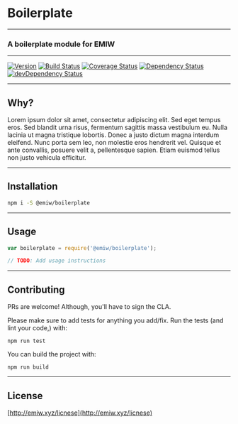 # Boilerplate
---

### A boilerplate module for EMIW

[//]: # "ProTip(tm): This is how you make a comment in markdown. Anything between the quotes is ignored."

---
[![Version][version-badge]][version-link]
[![Build Status][build-badge]][build-link]
[![Coverage Status][coverage-badge]][coverage-link]
[![Dependency Status][deps-badge]](deps-link)
[![devDependency Status][devDeps-badge]][devDeps-link]

[version-badge]: https://badge.fury.io/js/%40emiw%2Fboilerplate.svg        "npm version"
[version-link]: http://badge.fury.io/js/%40emiw%2Fboilerplate              "npm version"

[build-badge]: https://travis-ci.org/emiw/boilerplate.svg                  "Travis CI Build Status"
[build-link]: https://travis-ci.org/emiw/boilerplate                       "Travis CI Build Status"

[deps-badge]: https://david-dm.org/emiw/boilerplate.svg                    "Dependency Status"
[deps-link]: https://david-dm.org/emiw/boilerplate                         "Dependency Status"

[devDeps-badge]: https://david-dm.org/emiw/boilerplate/dev-status.svg      "devDependency Status"
[devDeps-link]: https://david-dm.org/emiw/boilerplate#info=devDependencies "devDependency Status"

[//]: # "This comes last, as it's really long"

[coverage-badge]: https://coveralls.io/repos/emiw/boilerplate/badge.svg?branch=master&service=github "Code Coverage"
[coverage-link]: https://coveralls.io/github/emiw/boilerplate?branch=master                          "Code Coverage"

---

## Why?

Lorem ipsum dolor sit amet, consectetur adipiscing elit. Sed eget tempus eros. Sed blandit urna risus, fermentum sagittis
massa vestibulum eu. Nulla lacinia ut magna tristique lobortis. Donec a justo dictum magna interdum eleifend. Nunc porta
sem leo, non molestie eros hendrerit vel. Quisque et ante convallis, posuere velit a, pellentesque sapien. Etiam euismod
tellus non justo vehicula efficitur.

---

## Installation

```bash
npm i -S @emiw/boilerplate
```

---

## Usage

```javascript
var boilerplate = require('@emiw/boilerplate');

// TODO: Add usage instructions
```

---

## Contributing

PRs are welcome! Although, you'll have to sign the CLA.

Please make sure to add tests for anything you add/fix. Run the tests (and lint your code,) with:

    npm run test


You can build the project with:

    npm run build


---

## License

[http://emiw.xyz/licnese](http://emiw.xyz/licnese)
